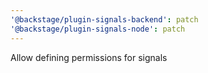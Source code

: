```yaml
---
'@backstage/plugin-signals-backend': patch
'@backstage/plugin-signals-node': patch
---
```


Allow defining permissions for signals
